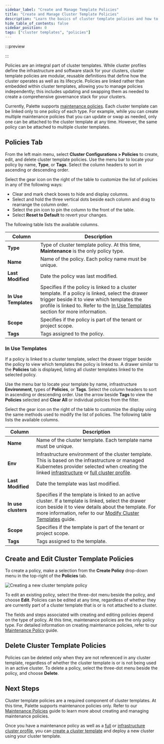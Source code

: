 ```yaml
---
sidebar_label: "Create and Manage Template Policies"
title: "Create and Manage Cluster Template Policies"
description: "Learn the basics of cluster template policies and how to create, view, and delete them."
hide_table_of_contents: false
sidebar_position: 0
tags: ["cluster templates", "policies"]
---
```


:::preview

:::

Policies are an integral part of cluster templates. While cluster profiles define the infrastructure and software stack
for your clusters, cluster template policies are modular, reusable definitions that define how the cluster operates as
well as its lifecycle. Policies are linked rather than embedded within cluster templates, allowing you to manage
policies independently; this includes updating and swapping them as needed to create a comprehensive governance stack
for your clusters.

Currently, Palette supports [maintenance policies](maintenance-policy.md). Each cluster template can be linked only to
one policy of each type. For example, while you can create multiple maintenance policies that you can update or swap as
needed, only one can be attached to the cluster template at any time. However, the same policy can be attached to
multiple cluster templates.

## Policies Tab

From the left main menu, select **Cluster Configurations > Policies** to create, edit, and delete cluster template
policies. Use the menu bar to locate your policy by name, **Type**, or **Tags**. Select the column headers to sort in
ascending or descending order.

Select the gear icon on the right of the table to customize the list of policies in any of the following ways:

- Clear and mark check boxes to hide and display columns.
- Select and hold the three vertical dots beside each column and drag to rearrange the column order.
- Select the pin icon to pin the column to the front of the table.
- Select **Reset to Default** to revert your changes.

The following table lists the available columns.

| **Column**           | **Description**                                                                                                                                                                                                                                        |
| -------------------- | ------------------------------------------------------------------------------------------------------------------------------------------------------------------------------------------------------------------------------------------------------ |
| **Type**             | Type of cluster template policy. At this time, **Maintenance** is the only policy type.                                                                                                                                                                |
| **Name**             | Name of the policy. Each policy name must be unique.                                                                                                                                                                                                   |
| **Last Modified**    | Date the policy was last modified.                                                                                                                                                                                                                     |
| **In Use Templates** | Specifies if the policy is linked to a cluster template. If a policy is linked, select the drawer trigger beside it to view which templates the profile is linked to. Refer to the [In Use Templates](#in-use-templates) section for more information. |
| **Scope**            | Specifies if the policy is part of the tenant or project scope.                                                                                                                                                                                        |
| **Tags**             | Tags assigned to the policy.                                                                                                                                                                                                                           |

### In Use Templates

If a policy is linked to a cluster template, select the drawer trigger beside the policy to view which templates the
policy is linked to. A drawer similar to the **Policies** tab is displayed, listing all cluster templates linked to the
selected policy.

Use the menu bar to locate your template by name, infrastructure **Environment**, types of **Policies**, or **Tags**.
Select the column headers to sort in ascending or descending order. Use the arrow beside **Tags** to view the
**Policies** selected and **Clear All** or individual policies from the filter.

Select the gear icon on the right of the table to customize the display using the same methods used to modify the list
of policies. The following table lists the available columns.

| **Column**          | **Description**                                                                                                                                                                                                                                                                                                                                                                |
| ------------------- | ------------------------------------------------------------------------------------------------------------------------------------------------------------------------------------------------------------------------------------------------------------------------------------------------------------------------------------------------------------------------------ |
| **Name**            | Name of the cluster template. Each template name must be unique.                                                                                                                                                                                                                                                                                                               |
| **Env**             | Infrastructure environment of the cluster template. This is based on the infrastructure or managed Kubernetes provider selected when creating the linked [infrastructure](../../profiles/cluster-profiles/create-cluster-profiles/create-infrastructure-profile.md) or [full cluster profile](../../profiles/cluster-profiles/create-cluster-profiles/create-full-profile.md). |
| **Last Modified**   | Date the template was last modified.                                                                                                                                                                                                                                                                                                                                           |
| **In use clusters** | Specifies if the template is linked to an active cluster. If a template is linked, select the drawer icon beside it to view details about the template. For more information, refer to our [Modify Cluster Templates](../modify-cluster-templates.md) guide.                                                                                                                   |
| **Scope**           | Specifies if the template is part of the tenant or project scope.                                                                                                                                                                                                                                                                                                              |
| **Tags**            | Tags assigned to the template.                                                                                                                                                                                                                                                                                                                                                 |

## Create and Edit Cluster Template Policies

To create a policy, make a selection from the **Create Policy** drop-down menu in the top-right of the **Policies** tab.

![Creating a new cluster template policy](/cluster-templates_create-cluster-template-policies_policies-tab.webp)

To edit an existing policy, select the three-dot menu beside the policy, and choose **Edit**. Policies can be edited at
any time, regardless of whether they are currently part of a cluster template that is or is not attached to a cluster.

The fields and steps associated with creating and editing policies depend on the type of policy. At this time,
maintenance policies are the only policy type. For detailed information on creating maintenance policies, refer to our
[Maintenance Policy](./maintenance-policy.md) guide.

## Delete Cluster Template Policies

Policies can be deleted only when they are not referenced in any cluster template, regardless of whether the cluster
template is or is not being used in an active cluster. To delete a policy, select the three-dot menu beside the policy,
and choose **Delete**.

## Next Steps

Cluster template policies are a required component of cluster templates. At this time, Palette supports maintenance
policies only. Refer to our [Maintenance Policies](maintenance-policy.md) guide to learn more about creating and
managing maintenance policies.

Once you have a maintenance policy as well as a
[full](../../profiles/cluster-profiles/create-cluster-profiles/create-full-profile.md) or
[infrastructure cluster profile](../../profiles/cluster-profiles/create-cluster-profiles/create-infrastructure-profile.md),
you can [create a cluster template](../create-cluster-templates.md) and deploy a new cluster using your cluster
template.
